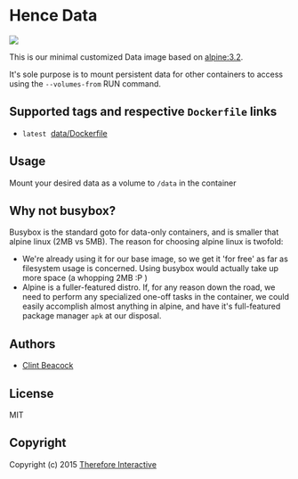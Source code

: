 # Hence Data

[![](https://badge.imagelayers.io/hence/data:latest.svg)](https://imagelayers.io/?images=hence/data:latest 'Get your own badge on imagelayers.io')

This is our minimal customized Data image based on [alpine:3.2](https://registry.hub.docker.com/_/alpine/).

It's sole purpose is to mount persistent data for other containers to access using the `--volumes-from` RUN command.

## Supported tags and respective `Dockerfile` links
* `latest`&nbsp;&nbsp;[data/Dockerfile](https://github.com/hence-io/images/blob/master/data/Dockerfile)

## Usage
Mount your desired data as a volume to `/data` in the container

## Why not busybox?
Busybox is the standard goto for data-only containers, and is smaller that alpine linux (2MB vs 5MB).  The reason for choosing alpine linux is twofold:

* We're already using it for our base image, so we get it 'for free' as far as filesystem usage is concerned.  Using busybox would actually take up more space (a whopping 2MB :P )
* Alpine is a fuller-featured distro.  If, for any reason down the road, we need to perform any specialized one-off tasks in the container, we could easily accomplish almost anything in alpine, and have it's full-featured package manager `apk` at our disposal.

## Authors
* [Clint Beacock](https://github.com/clintbeacock)

## License
MIT

## Copyright
Copyright (c) 2015 [Therefore Interactive](http://therefore.ca)
